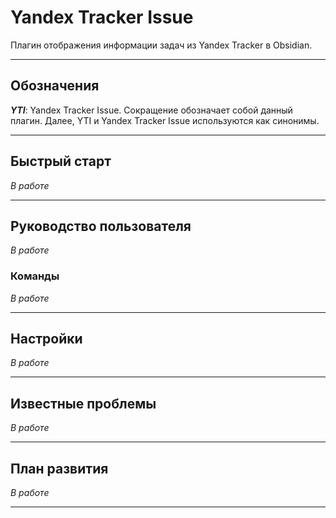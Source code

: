 
# Yandex Tracker Issue

Плагин отображения информации задач из Yandex Tracker в Obsidian.

---
## Обозначения

***YTI***: Yandex Tracker Issue. Сокращение обозначает собой данный плагин. Далее, YTI и Yandex Tracker Issue используются как синонимы.


---
## Быстрый старт

*В работе*

---

## Руководство пользователя

*В работе*

### Команды  

*В работе*

---
## Настройки

*В работе*


---

## Известные проблемы

*В работе*

---

## План развития

*В работе*

---
